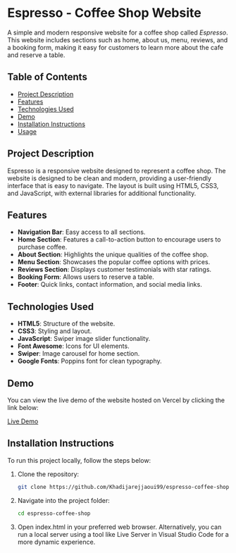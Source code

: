 # Espresso - Coffee Shop Website

A simple and modern responsive website for a coffee shop called _Espresso_. This website includes sections such as home, about us, menu, reviews, and a booking form, making it easy for customers to learn more about the cafe and reserve a table.

## Table of Contents

- [Project Description](#project-description)
- [Features](#features)
- [Technologies Used](#technologies-used)
- [Demo](#demo)
- [Installation Instructions](#installation-instructions)
- [Usage](#usage)

## Project Description

Espresso is a responsive website designed to represent a coffee shop. The website is designed to be clean and modern, providing a user-friendly interface that is easy to navigate. The layout is built using HTML5, CSS3, and JavaScript, with external libraries for additional functionality.

## Features

- **Navigation Bar**: Easy access to all sections.
- **Home Section**: Features a call-to-action button to encourage users to purchase coffee.
- **About Section**: Highlights the unique qualities of the coffee shop.
- **Menu Section**: Showcases the popular coffee options with prices.
- **Reviews Section**: Displays customer testimonials with star ratings.
- **Booking Form**: Allows users to reserve a table.
- **Footer**: Quick links, contact information, and social media links.

## Technologies Used

- **HTML5**: Structure of the website.
- **CSS3**: Styling and layout.
- **JavaScript**: Swiper image slider functionality.
- **Font Awesome**: Icons for UI elements.
- **Swiper**: Image carousel for home section.
- **Google Fonts**: Poppins font for clean typography.

## Demo

You can view the live demo of the website hosted on Vercel by clicking the link below:

[Live Demo]()

## Installation Instructions

To run this project locally, follow the steps below:

1. Clone the repository:

   ```bash
   git clone https://github.com/Khadijarejjaoui99/espresso-coffee-shop.git

   ```

2. Navigate into the project folder:

   ```bash
   cd espresso-coffee-shop

   ```

3. Open index.html in your preferred web browser.
   Alternatively, you can run a local server using a tool like Live Server in Visual Studio Code for a more dynamic experience.
